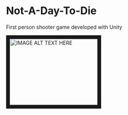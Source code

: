 # Not-A-Day-To-Die
First person shooter game developed with Unity

<a href="https://www.youtube.com/watch?v=LZugvN047Bc&v=0
" target="_blank"><img src="http://img.youtube.com/vi/0/0.jpg" 
alt="IMAGE ALT TEXT HERE" width="240" height="180" border="10" /></a>
